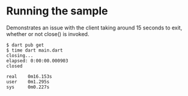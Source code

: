 # Running the sample

Demonstrates an issue with the client taking around
15 seconds to exit, whether or not close() is invoked.

```shell
$ dart pub get
$ time dart main.dart
closing...
elapsed: 0:00:00.000903
closed

real    0m16.153s
user    0m1.295s
sys     0m0.227s
```
